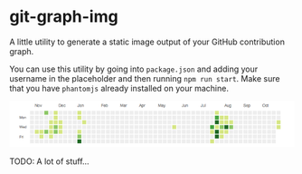 # git-graph-img
A little utility to generate a static image output of your GitHub contribution
graph.

You can use this utility by going into `package.json` and adding your username
in the placeholder and then running `npm run start`. Make sure that you have
`phantomjs` already installed on your machine.

![My Graph](https://github.com/akleiner2/git-graph-img/blob/master/img/sample.png)

TODO: A lot of stuff...
